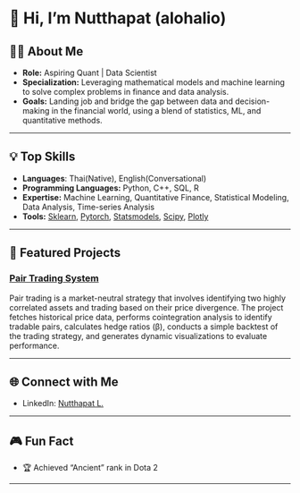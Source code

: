 # 👋 Hi, I’m Nutthapat (alohalio)

## 👨‍💻 About Me

- **Role:** Aspiring Quant | Data Scientist
- **Specialization:** Leveraging mathematical models and machine learning to solve complex problems in finance and data analysis.
- **Goals:** Landing job and bridge the gap between data and decision-making in the financial world, using a blend of statistics, ML, and quantitative methods.

---

## 💡 Top Skills

- **Languages**: Thai(Native), English(Conversational)
- **Programming Languages:** Python, C++, SQL, R
- **Expertise:** Machine Learning, Quantitative Finance, Statistical Modeling, Data Analysis, Time-series Analysis
- **Tools:** [Sklearn](https://github.com/scikit-learn/scikit-learn), [Pytorch](https://github.com/pytorch/pytorch), [Statsmodels](https://github.com/statsmodels/statsmodels), [Scipy](https://github.com/scipy/scipy), [Plotly](https://github.com/plotly/plotly.py)

---

## 🚀 Featured Projects

### [Pair Trading System](https://github.com/alohalio/PairTrading)
Pair trading is a market-neutral strategy that involves identifying two highly correlated assets and trading based on their price divergence. The project fetches historical price data, performs cointegration analysis to identify tradable pairs, calculates hedge ratios (β), conducts a simple backtest of the trading strategy, and generates dynamic visualizations to evaluate performance.

---

## 🌐 Connect with Me

- LinkedIn: [Nutthapat L.](https://www.linkedin.com/in/nutthapat-l/)

---

## 🎮 Fun Fact

- 🏆 Achieved “Ancient” rank in Dota 2

---

